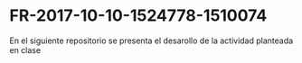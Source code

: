 # FR-2017-10-10-1524778-1510074
En el siguiente repositorio se presenta el desarollo de la actividad planteada en clase
